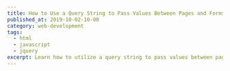 ```yaml
---
title: How to Use a Query String to Pass Values Between Pages and Forms
published_at: 2019-10-02-10-00
category: web-development
tags:
  - html
  - javascript
  - jquery
excerpt: Learn how to utilize a query string to pass values between pages, forms and other fillable elements of your website.
---
```

